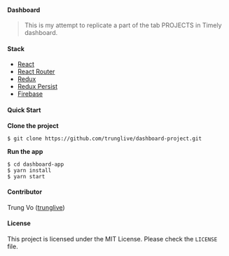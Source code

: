 #### Dashboard
> This is my attempt to replicate a part of the tab PROJECTS in Timely dashboard.

#### Stack

* [React](https://github.com/facebook/react)
* [React Router](https://github.com/ReactTraining/react-router)
* [Redux](https://github.com/reactjs/redux)
* [Redux Persist](https://github.com/rt2zz/redux-persist)
* [Firebase](https://firebase.google.com/)

#### Quick Start

**Clone the project**

```shell
$ git clone https://github.com/trunglive/dashboard-project.git
```

**Run the app**

```shell
$ cd dashboard-app
$ yarn install
$ yarn start
```

#### Contributor

Trung Vo ([trunglive](https://github.com/trunglive))

#### License

This project is licensed under the MIT License. Please check the `LICENSE` file.
